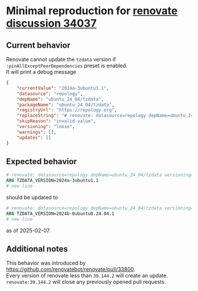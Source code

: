 # Minimal reproduction for [renovate discussion 34037](https://github.com/renovatebot/renovate/discussions/34037)

## Current behavior

Renovate cannot update the `tzdata` version if `:pinAllExceptPeerDependencies` preset is enabled.  
It will print a debug message
```json
{
    "currentValue": "2024a-3ubuntu1.1",
    "datasource": "repology",
    "depName": "ubuntu_24_04/tzdata",
    "packageName": "ubuntu_24_04/tzdata",
    "registryUrl": "https://repology.org",
    "replaceString": "# renovate: datasource=repology depName=ubuntu_24_04/tzdata versioning=loose\nARG TZDATA_VERSION=2024a-3ubuntu1.1\n",
    "skipReason": "invalid-value",
    "versioning": "loose",
    "warnings": [],
    "updates": []
}
```

## Expected behavior

```dockerfile
# renovate: datasource=repology depName=ubuntu_24_04/tzdata versioning=loose
ARG TZDATA_VERSION=2024a-3ubuntu1.1
# new line
```

should be updated to

```dockerfile
# renovate: datasource=repology depName=ubuntu_24_04/tzdata versioning=loose
ARG TZDATA_VERSION=2024b-0ubuntu0.24.04.1
# new line
```

as of 2025-02-07.

## Additional notes

This behavior was introduced by https://github.com/renovatebot/renovate/pull/33800.  
Every version of renovate less than `39.144.2` will create an update.
`renovate:39.144.2` will close any previously opened pull requests.
